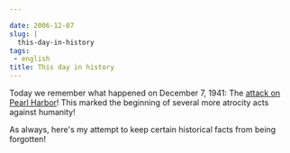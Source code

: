 ```yaml
---

date: 2006-12-07
slug: |
  this-day-in-history
tags:
 - english
title: This day in history
---
```


Today we remember what happened on December 7, 1941: The [attack on
Pearl Harbor](http://en.wikipedia.org/wiki/Attack_on_Pearl_Harbor)! This
marked the beginning of several more atrocity acts against humanity!

As always, here's my attempt to keep certain historical facts from being
forgotten!

